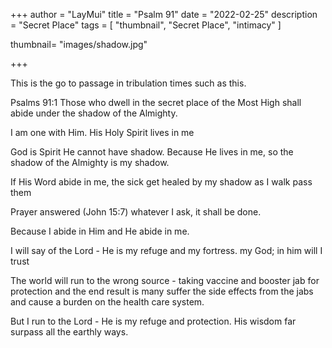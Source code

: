 +++
author = "LayMui"
title = "Psalm 91"
date = "2022-02-25"
description = "Secret Place"
tags = [
   "thumbnail", "Secret Place", "intimacy"
]

thumbnail= "images/shadow.jpg"

+++

This is the go to passage in tribulation times such as this.

Psalms 91:1 Those who dwell in the secret place of the Most High
shall abide under the shadow of the Almighty.

I am one with Him. His Holy Spirit lives in me

God is Spirit He cannot have shadow.
Because He lives in me, so the shadow of the Almighty is my shadow.

If His Word abide in me, the sick get healed by my shadow as I walk pass them

Prayer answered (John 15:7) whatever I ask, it shall be done.

Because I abide in Him and He abide in me.

I will say of the Lord - He is my refuge and my fortress.
my God; in him will I trust

The world will run to the wrong source - taking vaccine and booster jab for protection
and the end result is many suffer the side effects from the jabs
and cause a burden on the health care system.

But I run to the Lord - He is my refuge and protection.
His wisdom far surpass all the earthly ways.
